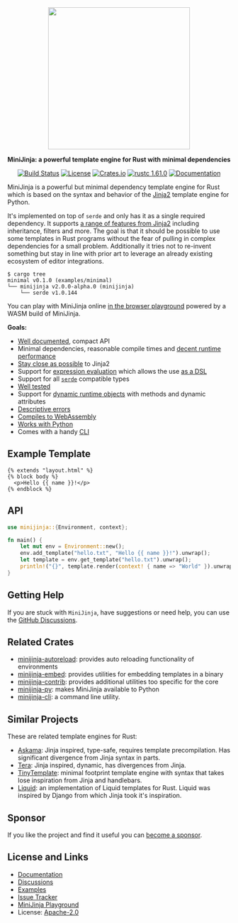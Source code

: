 <div align="center">
  <img src="https://github.com/mitsuhiko/minijinja/raw/main/artwork/logo.png" alt="" width=320>
  <p><strong>MiniJinja: a powerful template engine for Rust with minimal dependencies</strong></p>

[![Build Status](https://github.com/mitsuhiko/minijinja/workflows/Tests/badge.svg?branch=main)](https://github.com/mitsuhiko/minijinja/actions?query=workflow%3ATests)
[![License](https://img.shields.io/github/license/mitsuhiko/minijinja)](https://github.com/mitsuhiko/minijinja/blob/main/LICENSE)
[![Crates.io](https://img.shields.io/crates/d/minijinja.svg)](https://crates.io/crates/minijinja)
[![rustc 1.61.0](https://img.shields.io/badge/rust-1.61%2B-orange.svg)](https://img.shields.io/badge/rust-1.61%2B-orange.svg)
[![Documentation](https://docs.rs/minijinja/badge.svg)](https://docs.rs/minijinja)

</div>

MiniJinja is a powerful but minimal dependency template engine for Rust which
is based on the syntax and behavior of the
[Jinja2](https://jinja.palletsprojects.com/) template engine for Python.

It's implemented on top of `serde` and only has it as a single required
dependency. It supports [a range of features from Jinja2](https://github.com/mitsuhiko/minijinja/blob/main/COMPATIBILITY.md)
including inheritance, filters and more.  The goal is that it should be possible
to use some templates in Rust programs without the fear of pulling in complex
dependencies for a small problem.  Additionally it tries not to re-invent
something but stay in line with prior art to leverage an already existing
ecosystem of editor integrations.

```
$ cargo tree
minimal v0.1.0 (examples/minimal)
└── minijinja v2.0.0-alpha.0 (minijinja)
    └── serde v1.0.144
```

You can play with MiniJinja online [in the browser playground](https://mitsuhiko.github.io/minijinja-playground/)
powered by a WASM build of MiniJinja.

**Goals:**

* [Well documented](https://docs.rs/minijinja), compact API
* Minimal dependencies, reasonable compile times and [decent runtime performance](https://github.com/mitsuhiko/minijinja/tree/main/benchmarks#comparison-results)
* [Stay close as possible](https://github.com/mitsuhiko/minijinja/blob/main/COMPATIBILITY.md) to Jinja2
* Support for [expression evaluation](https://docs.rs/minijinja/latest/minijinja/struct.Expression.html) which
  allows the use [as a DSL](https://github.com/mitsuhiko/minijinja/tree/main/examples/dsl)
* Support for all [`serde`](https://serde.rs) compatible types
* [Well tested](https://github.com/mitsuhiko/minijinja/tree/main/minijinja/tests)
* Support for [dynamic runtime objects](https://docs.rs/minijinja/latest/minijinja/value/trait.Object.html) with methods and dynamic attributes
* [Descriptive errors](https://github.com/mitsuhiko/minijinja/tree/main/examples/error)
* [Compiles to WebAssembly](https://github.com/mitsuhiko/minijinja-playground/blob/main/src/lib.rs)
* [Works with Python](https://github.com/mitsuhiko/minijinja/tree/main/minijinja-py)
* Comes with a handy [CLI](https://github.com/mitsuhiko/minijinja/tree/main/minijinja-cli)

## Example Template

```jinja
{% extends "layout.html" %}
{% block body %}
  <p>Hello {{ name }}!</p>
{% endblock %}
```

## API

```rust
use minijinja::{Environment, context};

fn main() {
    let mut env = Environment::new();
    env.add_template("hello.txt", "Hello {{ name }}!").unwrap();
    let template = env.get_template("hello.txt").unwrap();
    println!("{}", template.render(context! { name => "World" }).unwrap());
}
```

## Getting Help

If you are stuck with `MiniJinja`, have suggestions or need help, you can use the
[GitHub Discussions](https://github.com/mitsuhiko/minijinja/discussions).

## Related Crates

* [minijinja-autoreload](https://github.com/mitsuhiko/minijinja/tree/main/minijinja-autoreload): provides
  auto reloading functionality of environments
* [minijinja-embed](https://github.com/mitsuhiko/minijinja/tree/main/minijinja-embed): provides
  utilities for embedding templates in a binary
* [minijinja-contrib](https://github.com/mitsuhiko/minijinja/tree/main/minijinja-contrib): provides
  additional utilities too specific for the core
* [minijinja-py](https://github.com/mitsuhiko/minijinja/tree/main/minijinja-py): makes MiniJinja
  available to Python
* [minijinja-cli](https://github.com/mitsuhiko/minijinja/tree/main/minijinja-cli): a command line utility.

## Similar Projects

These are related template engines for Rust:

* [Askama](https://crates.io/crates/askama): Jinja inspired, type-safe, requires template
  precompilation. Has significant divergence from Jinja syntax in parts.
* [Tera](https://crates.io/crates/tera): Jinja inspired, dynamic, has divergences from Jinja.
* [TinyTemplate](https://crates.io/crates/tinytemplate): minimal footprint template engine
  with syntax that takes lose inspiration from Jinja and handlebars.
* [Liquid](https://crates.io/crates/liquid): an implementation of Liquid templates for Rust.
  Liquid was inspired by Django from which Jinja took it's inspiration.

## Sponsor

If you like the project and find it useful you can [become a
sponsor](https://github.com/sponsors/mitsuhiko).

## License and Links

- [Documentation](https://docs.rs/minijinja/)
- [Discussions](https://github.com/mitsuhiko/minijinja/discussions)
- [Examples](https://github.com/mitsuhiko/minijinja/tree/main/examples)
- [Issue Tracker](https://github.com/mitsuhiko/minijinja/issues)
- [MiniJinja Playground](https://mitsuhiko.github.io/minijinja-playground/)
- License: [Apache-2.0](https://github.com/mitsuhiko/minijinja/blob/main/LICENSE)
